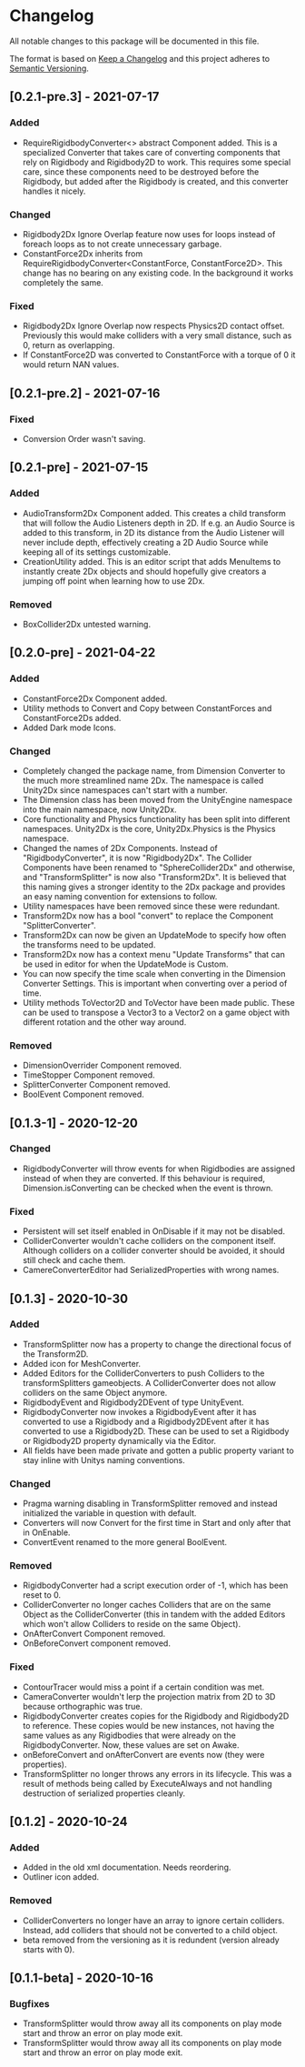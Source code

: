 # Changelog
All notable changes to this package will be documented in this file.

The format is based on [Keep a Changelog](http://keepachangelog.com/en/1.0.0/)
and this project adheres to [Semantic Versioning](http://semver.org/spec/v2.0.0.html).

## [0.2.1-pre.3] - 2021-07-17
### Added
- RequireRigidbodyConverter<> abstract Component added. This is a specialized Converter that takes care of converting components that rely on Rigidbody and Rigidbody2D to work. This requires some special care, since these components need to be destroyed before the Rigidbody, but added after the Rigidbody is created, and this converter handles it nicely.

### Changed
- Rigidbody2Dx Ignore Overlap feature now uses for loops instead of foreach loops as to not create unnecessary garbage.
- ConstantForce2Dx inherits from RequireRigidbodyConverter<ConstantForce, ConstantForce2D>. This change has no bearing on any existing code. In the background it works completely the same.

### Fixed
- Rigidbody2Dx Ignore Overlap now respects Physics2D contact offset. Previously this would make colliders with a very small distance, such as 0, return as overlapping.
- If ConstantForce2D was converted to ConstantForce with a torque of 0 it would return NAN values.

## [0.2.1-pre.2] - 2021-07-16
### Fixed
- Conversion Order wasn't saving.

## [0.2.1-pre] - 2021-07-15
### Added
- AudioTransform2Dx Component added. This creates a child transform that will follow the Audio Listeners depth in 2D. If e.g. an Audio Source is added to this transform, in 2D its distance from the Audio Listener will never include depth, effectively creating a 2D Audio Source while keeping all of its settings customizable.
- CreationUtility added. This is an editor script that adds MenuItems to instantly create 2Dx objects and should hopefully give creators a jumping off point when learning how to use 2Dx.

### Removed
- BoxCollider2Dx untested warning.

## [0.2.0-pre] - 2021-04-22
### Added
- ConstantForce2Dx Component added.
- Utility methods to Convert and Copy between ConstantForces and ConstantForce2Ds added.
- Added Dark mode Icons.

### Changed
- Completely changed the package name, from Dimension Converter to the much more streamlined name 2Dx. The namespace is called Unity2Dx since namespaces can't start with a number.
- The Dimension class has been moved from the UnityEngine namespace into the main namespace, now Unity2Dx.
- Core functionality and Physics functionality has been split into different namespaces. Unity2Dx is the core, Unity2Dx.Physics is the Physics namespace.
- Changed the names of 2Dx Components. Instead of "RigidbodyConverter", it is now "Rigidbody2Dx". The Collider Components have been renamed to "SphereCollider2Dx" and otherwise, and "TransformSplitter" is now also "Transform2Dx". It is believed that this naming gives a stronger identity to the 2Dx package and provides an easy naming convention for extensions to follow.
- Utility namespaces have been removed since these were redundant.
- Transform2Dx now has a bool "convert" to replace the Component "SplitterConverter".
- Transform2Dx can now be given an UpdateMode to specify how often the transforms need to be updated.
- Transform2Dx now has a context menu "Update Transforms" that can be used in editor for when the UpdateMode is Custom.
- You can now specify the time scale when converting in the Dimension Converter Settings. This is important when converting over a period of time.
- Utility methods ToVector2D and ToVector have been made public. These can be used to transpose a Vector3 to a Vector2 on a game object with different rotation and the other way around.

### Removed
- DimensionOverrider Component removed.
- TimeStopper Component removed.
- SplitterConverter Component removed.
- BoolEvent Component removed.

## [0.1.3-1] - 2020-12-20
### Changed
- RigidbodyConverter will throw events for when Rigidbodies are assigned instead of when they are converted. If this behaviour is required, Dimension.isConverting can be checked when the event is thrown.

### Fixed
- Persistent will set itself enabled in OnDisable if it may not be disabled.
- ColliderConverter wouldn't cache colliders on the component itself. Although colliders on a collider converter should be avoided, it should still check and cache them.
- CamereConverterEditor had SerializedProperties with wrong names.

## [0.1.3] - 2020-10-30
### Added
- TransformSplitter now has a property to change the directional focus of the Transform2D.
- Added icon for MeshConverter.
- Added Editors for the ColliderConverters to push Colliders to the transformSplitters gameobjects. A ColliderConverter does not allow colliders on the same Object anymore.
- RigidbodyEvent and Rigidbody2DEvent of type UnityEvent<T>.
- RigidbodyConverter now invokes a RigidbodyEvent after it has converted to use a Rigidbody and a Rigidbody2DEvent after it has converted to use a Rigidbody2D. These can be used to set a Rigidbody or Rigidbody2D property dynamically via the Editor.
- All fields have been made private and gotten a public property variant to stay inline with Unitys naming conventions.

### Changed
- Pragma warning disabling in TransformSplitter removed and instead initialized the variable in question with default.
- Converters will now Convert for the first time in Start and only after that in OnEnable.
- ConvertEvent renamed to the more general BoolEvent.

### Removed
- RigidbodyConverter had a script execution order of -1, which has been reset to 0.
- ColliderConverter no longer caches Colliders that are on the same Object as the ColliderConverter (this in tandem with the added Editors which won't allow Colliders to reside on the same Object).
- OnAfterConvert Component removed.
- OnBeforeConvert component removed.

### Fixed
- ContourTracer would miss a point if a certain condition was met.
- CameraConverter wouldn't lerp the projection matrix from 2D to 3D because orthographic was true.
- RigidbodyConverter creates copies for the Rigidbody and Rigidbody2D to reference. These copies would be new instances, not having the same values as any Rigidbodies that were already on the RigidbodyConverter. Now, these values are set on Awake.
- onBeforeConvert and onAfterConvert are events now (they were properties).
- TransformSplitter no longer throws any errors in its lifecycle. This was a result of methods being called by ExecuteAlways and not handling destruction of serialized properties cleanly.

## [0.1.2] - 2020-10-24
### Added
- Added in the old xml documentation. Needs reordering.
- Outliner icon added.

### Removed
- ColliderConverters no longer have an array to ignore certain colliders. Instead, add colliders that should not be converted to a child object.
- beta removed from the versioning as it is redundent (version already starts with 0).

## [0.1.1-beta] - 2020-10-16
### Bugfixes
- TransformSplitter would throw away all its components on play mode start and throw an error on play mode exit.
- TransformSplitter would throw away all its components on play mode start and throw an error on play mode exit.
